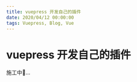 ```yaml
---
title: vuepress 开发自己的插件
date: 2020/04/12 00:00:00
tags: Vuepress, Blog, Vue
---
```

# vuepress 开发自己的插件

<ClientOnly>
  <display-bar :displayData="$frontmatter"></display-bar>
</ClientOnly>

施工中🚧...